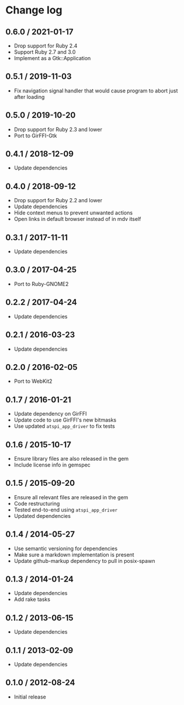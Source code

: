 # Change log

## 0.6.0 / 2021-01-17

* Drop support for Ruby 2.4
* Support Ruby 2.7 and 3.0
* Implement as a Gtk::Application

## 0.5.1 / 2019-11-03

* Fix navigation signal handler that would cause program to abort just after
  loading

## 0.5.0 / 2019-10-20

* Drop support for Ruby 2.3 and lower
* Port to GirFFI-Gtk

## 0.4.1 / 2018-12-09

* Update dependencies

## 0.4.0 / 2018-09-12

* Drop support for Ruby 2.2 and lower
* Update dependencies
* Hide context menus to prevent unwanted actions
* Open links in default browser instead of in mdv itself

## 0.3.1 / 2017-11-11

* Update dependencies

## 0.3.0 / 2017-04-25

* Port to Ruby-GNOME2

## 0.2.2 / 2017-04-24

* Update dependencies

## 0.2.1 / 2016-03-23

* Update dependencies

## 0.2.0 / 2016-02-05

* Port to WebKit2

## 0.1.7 / 2016-01-21

* Update dependency on GirFFI
* Update code to use GirFFI's new bitmasks
* Use updated `atspi_app_driver` to fix tests

## 0.1.6 / 2015-10-17

* Ensure library files are also released in the gem
* Include license info in gemspec

## 0.1.5 / 2015-09-20

* Ensure all relevant files are released in the gem
* Code restructuring
* Tested end-to-end using `atspi_app_driver`
* Updated dependencies

## 0.1.4 / 2014-05-27

* Use semantic versioning for dependencies
* Make sure a markdown implementation is present
* Update github-markup dependency to pull in posix-spawn

## 0.1.3 / 2014-01-24

* Update dependencies
* Add rake tasks

## 0.1.2 / 2013-06-15

* Update dependencies

## 0.1.1 / 2013-02-09

* Update dependencies

## 0.1.0 / 2012-08-24

* Initial release
